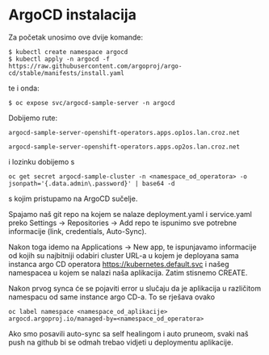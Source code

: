 # ArgoCD instalacija

Za početak unosimo ove dvije komande:

    $ kubectl create namespace argocd
    $ kubectl apply -n argocd -f https://raw.githubusercontent.com/argoproj/argo-cd/stable/manifests/install.yaml

te i onda:

    $ oc expose svc/argocd-sample-server -n argocd

Dobijemo rute:

    argocd-sample-server-openshift-operators.apps.op1os.lan.croz.net

    argocd-sample-server-openshift-operators.apps.op2os.lan.croz.net

i lozinku dobijemo s 

    oc get secret argocd-sample-cluster -n <namespace_od_operatora> -o jsonpath='{.data.admin\.password}' | base64 -d

s kojim pristupamo na ArgoCD sučelje.

Spajamo naš git repo na kojem se nalaze deployment.yaml i service.yaml preko Settings -> Repositories -> Add repo te ispunimo sve potrebne informacije (link, credentials, Auto-Sync).

Nakon toga idemo na Applications -> New app, te ispunjavamo informacije od kojih su najbitniji odabiri cluster URL-a u kojem je deployana sama instanca argo CD operatora https://kubernetes.default.svc i našeg namespacea u kojem se nalazi naša aplikacija. Zatim stisnemo CREATE.

Nakon prvog synca će se pojaviti error u slučaju da je aplikacija u različitom namespacu od same instance argo CD-a. To se rješava ovako 

    oc label namespace <namespace_od_aplikacije> argocd.argoproj.io/managed-by=<namespace_od_operatora>

Ako smo posavili auto-sync sa self healingom i auto pruneom, svaki naš push na github bi se odmah trebao vidjeti u deploymentu aplikacije.